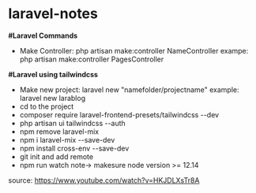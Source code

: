 # laravel-notes

**#Laravel Commands**
- Make Controller: php artisan make:controller NameController
  exampe: php artisan make:controller PagesController

**#Laravel using tailwindcss**
- Make new project: laravel new "namefolder/projectname"
  example: laravel new larablog
- cd to the project
- composer require laravel-frontend-presets/tailwindcss --dev
- php artisan ui tailwindcss --auth
- npm remove laravel-mix
- npm i laravel-mix --save-dev
- npm install cross-env --save-dev
- git init and add remote
- npm run watch note-> makesure node version >= 12.14

source: https://www.youtube.com/watch?v=HKJDLXsTr8A
  
